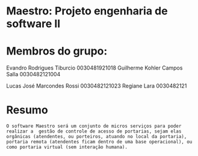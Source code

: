 # Maestro: Projeto engenharia de software II
# Membros do grupo:
Evandro Rodrigues Tiburcio   	0030481921018 
Guilherme Kohler Campos Salla   0030482121004

Lucas José Marcondes Rossi   	0030482121023
Regiane Lara          		0030482121

# Resumo

	O software Maestro será um conjunto de micros serviços para poder realizar a  gestão de controle de acesso de portarias, sejam elas orgânicas (atendentes, ou porteiros, atuando no local da portaria), portaria remota (atendentes ficam dentro de uma base operacional), ou como portaria virtual (sem interação humana).
